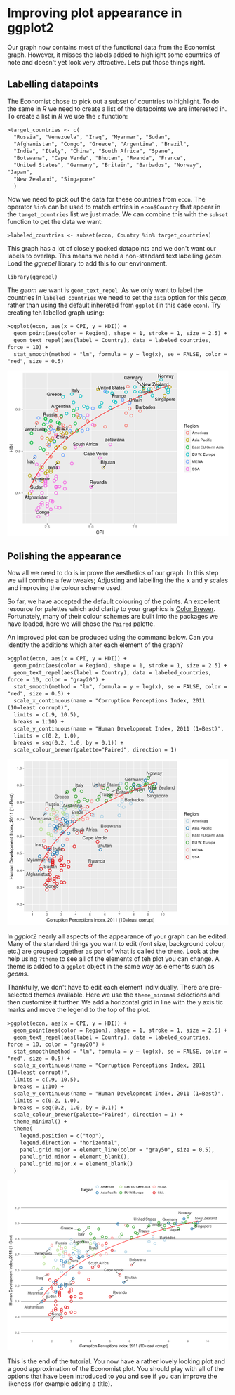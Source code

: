 # Improving plot appearance in ggplot2 

Our graph now contains most of the functional data from the Economist graph.
However, it misses the labels added to highlight some countries of note and doesn't yet look very attractive.
Lets put those things right.

## Labelling datapoints

The Economist chose to pick out a subset of countries to highlight.
To do the same in *R* we need to create a list of the datapoints we are interested in.
To create a list in *R* we use the `c` function:

```
>target_countries <- c(
  "Russia", "Venezuela", "Iraq", "Myanmar", "Sudan",
  "Afghanistan", "Congo", "Greece", "Argentina", "Brazil",
  "India", "Italy", "China", "South Africa", "Spane",
  "Botswana", "Cape Verde", "Bhutan", "Rwanda", "France",
  "United States", "Germany", "Britain", "Barbados", "Norway", "Japan",
  "New Zealand", "Singapore"
  )
```

Now we need to pick out the data for these countries from `econ`.
The operator `%in%` can be used to match entries in `econ$Country` that appear in the `target_countries` list we just made.
We can combine this with the `subset` function to get the data we want:

```
>labeled_countries <- subset(econ, Country %in% target_countries)
```

This graph has a lot of closely packed datapoints and we don't want our labels to overlap.
This means we need a non-standard text labelling *geom*.
Load the *ggrepel* library to add this to our environment.

```
library(ggrepel)
```

The *geom* we want is `geom_text_repel`.
As we only want to label the countries in `labeled_countries` we need to set the `data` option for this *geom*, rather than using the default inhereted from `ggplot` (in this case `econ`).
Try creating teh labelled graph using:

```
>ggplot(econ, aes(x = CPI, y = HDI)) + 
  geom_point(aes(color = Region), shape = 1, stroke = 1, size = 2.5) +
  geom_text_repel(aes(label = Country), data = labeled_countries, force = 10) +
  stat_smooth(method = "lm", formula = y ~ log(x), se = FALSE, color = "red", size = 0.5) 
```

![](images/economist-labelled.png)

## Polishing the appearance

Now all we need to do is improve the aesthetics of our graph.
In this step we will combine a few tweaks; Adjusting and labelling the the x and y scales and improving the colour scheme used.

So far, we have accepted the default colouring of the points.
An excellent resource for palettes which add clarity to your graphics is [Color Brewer](http://colorbrewer2.org).
Fortunately, many of their colour schemes are built into the packages we have loaded, here we will chose the `Paired` palette.

An improved plot can be produced using the command below. Can you identify the additions which alter each element of the graph?

```
>ggplot(econ, aes(x = CPI, y = HDI)) + 
  geom_point(aes(color = Region), shape = 1, stroke = 1, size = 2.5) +
  geom_text_repel(aes(label = Country), data = labeled_countries, force = 10, color = "gray20") +
  stat_smooth(method = "lm", formula = y ~ log(x), se = FALSE, color = "red", size = 0.5) +
  scale_x_continuous(name = "Corruption Perceptions Index, 2011 (10=least corrupt)",
  limits = c(.9, 10.5),
  breaks = 1:10) +
  scale_y_continuous(name = "Human Development Index, 2011 (1=Best)",
  limits = c(0.2, 1.0),
  breaks = seq(0.2, 1.0, by = 0.1)) +
  scale_colour_brewer(palette="Paired", direction = 1) 
```

![](images/economist-axes.png)

In *ggplot2* nearly all aspects of the appearance of your graph can be edited.
Many of the standard things you want to edit (font size, background colour, etc.) are grouped together as part of what is called the `theme`.
Look at the help using `?theme` to see all of the elements of teh plot you can change.
A theme is added to a `ggplot` object in the same way as elements such as *geoms*.

Thankfully, we don't have to edit each element individually.
There are pre-selected themes available. 
Here we use the `theme_minimal` selections and then customize it further.
We add a horizontal grid in line with the y axis tic marks and move the legend to the top of the plot.

```
>ggplot(econ, aes(x = CPI, y = HDI)) + 
  geom_point(aes(color = Region), shape = 1, stroke = 1, size = 2.5) +
  geom_text_repel(aes(label = Country), data = labeled_countries, force = 10, color = "gray20") +
  stat_smooth(method = "lm", formula = y ~ log(x), se = FALSE, color = "red", size = 0.5) +
  scale_x_continuous(name = "Corruption Perceptions Index, 2011 (10=least corrupt)",
  limits = c(.9, 10.5),
  breaks = 1:10) +
  scale_y_continuous(name = "Human Development Index, 2011 (1=Best)",
  limits = c(0.2, 1.0),
  breaks = seq(0.2, 1.0, by = 0.1)) +
  scale_colour_brewer(palette="Paired", direction = 1) +
  theme_minimal() +
  theme(
    legend.position = c("top"),
    legend.direction = "horizontal",
    panel.grid.major = element_line(color = "gray50", size = 0.5),
    panel.grid.minor = element_blank(),
    panel.grid.major.x = element_blank()
  )
```
![](images/economist-themed.png)

This is the end of the tutorial.
You now have a rather lovely looking plot and a good approximation of the Economist plot.
You should play with all of the options that have been introduced to you and see if you can improve the likeness (for example adding a title).
